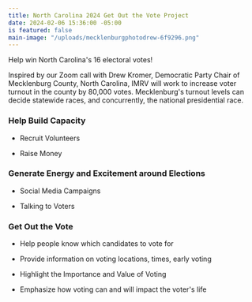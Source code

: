 ```yaml
---
title: North Carolina 2024 Get Out the Vote Project
date: 2024-02-06 15:36:00 -05:00
is featured: false
main-image: "/uploads/mecklenburgphotodrew-6f9296.png"
---
```


Help win North Carolina's 16 electoral votes!

Inspired by our Zoom call with Drew Kromer, Democratic Party Chair of Mecklenburg County, North Carolina, IMRV will work to increase voter turnout in the county by 80,000 votes.  Mecklenburg's turnout levels can decide statewide races, and concurrently, the national presidential race.

### Help Build Capacity

* Recruit Volunteers

* Raise Money

### Generate Energy and Excitement around Elections

* Social Media Campaigns

* Talking to Voters

### Get Out the Vote

* Help people know which candidates to vote for

* Provide information on voting locations, times, early voting

* Highlight the Importance and Value of Voting

* Emphasize how voting can and will impact the voter's life